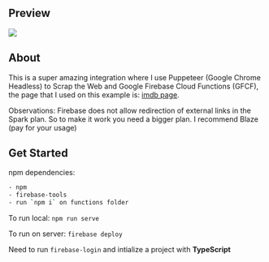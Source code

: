 ## Preview

![](https://raw.githubusercontent.com/bearkfear/web-scraping-with-cloud-functions/master/images/1.png)

## About

This is a super amazing integration where I use Puppeteer (Google Chrome Headless) to Scrap the Web and Google Firebase Cloud Functions (GFCF), the page that I used on this example is: [imdb page](https://www.imdb.com/chart/toptv/?ref_=nv_tvv_250). 

Observations: Firebase does not allow redirection of external links in the Spark plan. So to make it work you need a bigger plan. I recommend Blaze (pay for your usage)

## Get Started

npm dependencies:
```sh
- npm
- firebase-tools
- run `npm i` on functions folder
```
To run local: `npm run serve`

To run on server: `firebase deploy`

Need to run `firebase-login` and intialize a project with **TypeScript**
